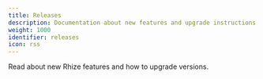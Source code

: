 ```yaml
---
title: Releases
description: Documentation about new features and upgrade instructions.
weight: 1000
identifier: releases
icon: rss
---
```


Read about new Rhize features and how to upgrade versions.

